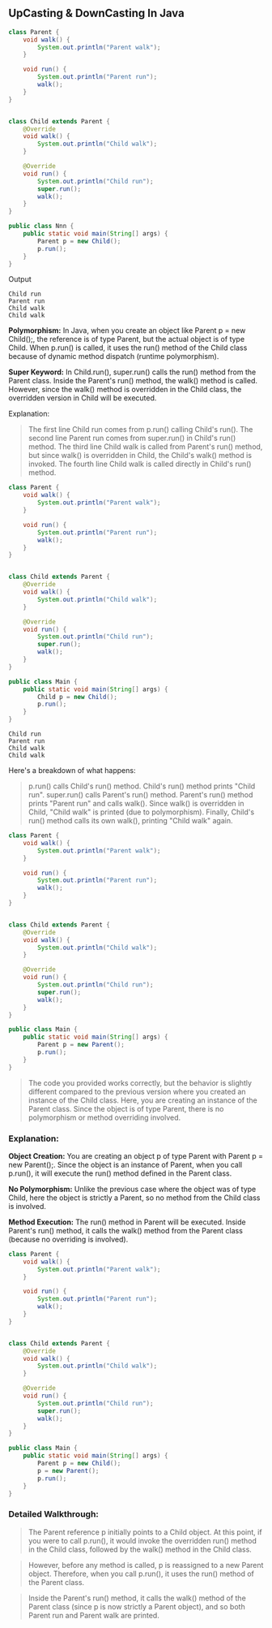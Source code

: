 ## UpCasting & DownCasting In Java

```java
class Parent {
    void walk() {
        System.out.println("Parent walk");
    }

    void run() {
        System.out.println("Parent run");
        walk();
    }
}


class Child extends Parent {
    @Override
    void walk() {
        System.out.println("Child walk");
    }

    @Override
    void run() {
        System.out.println("Child run");
        super.run();
        walk();
    }
}

public class Nnn {
    public static void main(String[] args) {
        Parent p = new Child();
        p.run();
    }
}
```

Output
```
Child run
Parent run
Child walk
Child walk
```

**Polymorphism:** In Java, when you create an object like Parent p = new Child();, the reference is of type Parent, but the actual object is of type Child. When p.run() is called, it uses the run() method of the Child class because of dynamic method dispatch (runtime polymorphism).

**Super Keyword:** In Child.run(), super.run() calls the run() method from the Parent class. Inside the Parent's run() method, the walk() method is called. However, since the walk() method is overridden in the Child class, the overridden version in Child will be executed.

Explanation:

> The first line Child run comes from p.run() calling Child's run().
> The second line Parent run comes from super.run() in Child's run() method.
> The third line Child walk is called from Parent's run() method, but since walk() is overridden in Child, the Child's walk() method is invoked.
> The fourth line Child walk is called directly in Child's run() method.

```java
class Parent {
    void walk() {
        System.out.println("Parent walk");
    }

    void run() {
        System.out.println("Parent run");
        walk();
    }
}


class Child extends Parent {
    @Override
    void walk() {
        System.out.println("Child walk");
    }

    @Override
    void run() {
        System.out.println("Child run");
        super.run();
        walk();
    }
}

public class Main {
    public static void main(String[] args) {
        Child p = new Child();
        p.run();
    }
}
```
```
Child run
Parent run
Child walk
Child walk
```

Here's a breakdown of what happens:

> p.run() calls Child's run() method.
> Child's run() method prints "Child run".
> super.run() calls Parent's run() method.
> Parent's run() method prints "Parent run" and calls walk().
> Since walk() is overridden in Child, "Child walk" is printed (due to polymorphism).
> Finally, Child's run() method calls its own walk(), printing "Child walk" again.


```java
class Parent {
    void walk() {
        System.out.println("Parent walk");
    }

    void run() {
        System.out.println("Parent run");
        walk();
    }
}


class Child extends Parent {
    @Override
    void walk() {
        System.out.println("Child walk");
    }

    @Override
    void run() {
        System.out.println("Child run");
        super.run();
        walk();
    }
}

public class Main {
    public static void main(String[] args) {
        Parent p = new Parent();
        p.run();
    }
}
```

> The code you provided works correctly, but the behavior is slightly different compared to the previous version where you created an instance of the Child class. Here, you are creating an instance of the Parent class. Since the object is of type Parent, there is no polymorphism or method overriding involved.

### Explanation:

**Object Creation:**
You are creating an object p of type Parent with Parent p = new Parent();.
Since the object is an instance of Parent, when you call p.run(), it will execute the run() method defined in the Parent class.

**No Polymorphism:**
Unlike the previous case where the object was of type Child, here the object is strictly a Parent, so no method from the Child class is involved.

**Method Execution:**
The run() method in Parent will be executed.
Inside Parent's run() method, it calls the walk() method from the Parent class (because no overriding is involved).

```java
class Parent {
    void walk() {
        System.out.println("Parent walk");
    }

    void run() {
        System.out.println("Parent run");
        walk();
    }
}


class Child extends Parent {
    @Override
    void walk() {
        System.out.println("Child walk");
    }

    @Override
    void run() {
        System.out.println("Child run");
        super.run();
        walk();
    }
}

public class Main {
    public static void main(String[] args) {
        Parent p = new Child();
        p = new Parent();
        p.run();
    }
}
```

### Detailed Walkthrough:

> The Parent reference p initially points to a Child object. At this point, if you were to call p.run(), it would invoke the overridden run() method in the Child class, followed by the walk() method in the Child class.

> However, before any method is called, p is reassigned to a new Parent object. Therefore, when you call p.run(), it uses the run() method of the Parent class.

>Inside the Parent's run() method, it calls the walk() method of the Parent class (since p is now strictly a Parent object), and so both Parent run and Parent walk are printed.